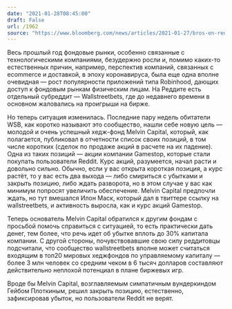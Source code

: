 ```yaml
---
date: "2021-01-28T08:45:00"
draft: False
url: /1962
source: "https://www.bloomberg.com/news/articles/2021-01-27/bros-on-reddit-bludgeon-melvin-capital-in-warning-to-wall-street"
---
```


Весь прошлый год фондовые рынки, особенно связанные с технологическими компаниями, безудержно росли и, помимо каких-то естественных причин, например, перспектив компаний, связанных с ecommerce и доставкой, в эпоху коронавируса, была еще одна вполне очевидная — рост популярности приложений типа Robinhood, дающих доступ к фондовым рынкам физическим лицам. На Реддите есть отдельный субреддит — Wallstreetbets, где до недавнего времени в основном жаловались на проигрыши на бирже.

Но теперь ситуация изменилась. Последние пару недель обитатели WSB, как коротко называют это сообщество, нашли себе новую цель — молодой и очень успешный хедж-фонд Melvin Capital, который, как полагается, публиковал в отчетности список своих позиций, в том числе коротких (сделок по продаже акций в расчете на их падение). Одна из таких позиций — акции компании Gamestop, которые стали покупать пользователи Reddit. Курс акций, разумеется, начал расти и довольно сильно. Обычно, если у вас открыта короткая позиция, а курс растёт, то у вас есть два выхода — либо смириться с убытками и закрыть позицию, либо ждать разворота, но в этом случае у вас как минимум попросят увеличить обеспечение. Melvin Capital предпочли ждать, но тут вмешался Илон Маск, который дал в твиттере ссылку на wallstreetbets, и активность выросла, как и курс акций Gamestop. 

Теперь основатель Melvin Capital обратился к другим фондам с просьбой помочь справиться с ситуацией, то есть практически дать денег, тем более, что речь идет об убытке вплоть до 30% капитала компании. С другой стороны, почувствовавшие свою силу реддитовцы подсчитали, что сообщество wallstreetbets вполне может считаться входящим в топ20 мировых хеджфондов по управляемому капиталу — более 3 млн человек со средним чеком в 6 тысяч долларов составляют действительно неплохой потенциал в плане биржевых игр. 

Вроде бы Melvin Capital, возглавляемым симпатичным вундеркиндом Гейбом Плоткиным, решил закрыть позицию, естественно, зафиксировав убыток, но пользователи Reddit не верят.
